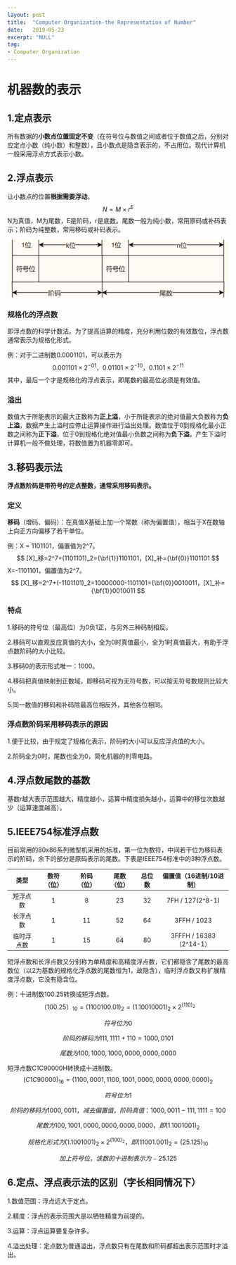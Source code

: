 ```yaml
---
layout: post
title:  "Computer Organization-the Representation of Number"
date:   2019-05-23
excerpt: "NULL"
tag:
- Computer Organization
---
```


# 机器数的表示

## 1.定点表示

所有数据的**小数点位置固定不变**（在符号位与数值之间或者位于数值之后，分别对应定点小数（纯小数）和整数），且小数点是隐含表示的，不占用位。现代计算机一般采用浮点方式表示小数。

## 2.浮点表示

让小数点的位置**根据需要浮动**。
$$
N=M\times r^E
$$
N为真值，M为尾数，E是阶码，r是底数。尾数一般为纯小数，常用原码或补码表示；阶码为纯整数，常用移码或补码表示。

![Floating-point.png](https://github.com/KaoriZh/KaoriZh.github.io/blob/master/_Images/Computer%20Organization/Floating-point.png?raw=true)

### 规格化的浮点数

即浮点数的科学计数法。为了提高运算的精度，充分利用位数的有效数位，浮点数通常表示为规格化形式。

例：对于二进制数0.0001101，可以表示为
$$
0.001101\times 2^{-01}，0.01101\times 2^{-10}，0.1101\times 2^{-11}
$$
其中，最后一个才是规格化的浮点表示，即尾数的最高位必须是有效值。

### 溢出

数值大于所能表示的最大正数称为**正上溢**，小于所能表示的绝对值最大负数称为**负上溢**，数据产生上溢时应停止运算操作进行溢出处理。数值位于0到规格化最小正数之间称为**正下溢**，位于0到规格化绝对值最小负数之间称为**负下溢**，产生下溢时计算机一般不做处理，将数值置为机器零即可。

## 3.移码表示法

**浮点数阶码是带符号的定点整数，通常采用移码表示。**

### 定义

**移码**（增码、偏码）：在真值X基础上加一个常数（称为偏置值），相当于X在数轴上向正方向偏移了若干单位。

例：X = 1101101，偏置值为2^7。
$$
[X]_移=2^7+(1101101)_2={\bf{1}}1101101，[X]_补={\bf{0}}1101101
$$
X=-1101101，偏置值为2^7。
$$
[X]_移=2^7+(-1101101)_2=10000000-1101101={\bf{0}}0010011，[X]_补={\bf{1}}0010011
$$

### 特点

1.移码的符号位（最高位）为0负1正，与另外三种码制相反。

2.移码可以直观反应真值的大小，全为0时真值最小，全为1时真值最大，有助于浮点数阶码的大小比较。

3.移码0的表示形式唯一：1000。

4.移码把真值映射到正数域，即移码可视为无符号数，可以按无符号数规则比较大小。

5.同一数值的移码和补码除最高位相反外，其他各位相同。

### 浮点数阶码采用移码表示的原因

1.便于比较，由于规定了规格化表示，阶码的大小可以反应浮点值的大小。

2.阶码全为0时，尾数也全为0，简化机器的判零电路。

## 4.浮点数尾数的基数

基数r越大表示范围越大，精度越小，运算中精度损失越小，运算中的移位次数越少（运算速度越高）。

## 5.IEEE754标准浮点数

目前常用的80x86系列微型机采用的标准，第一位为数符，中间若干位为移码表示的阶码，余下的部分是原码表示的尾数。下表是IEEE754标准中的3种浮点数。

|    类型    | 数符（位） | 阶码（位） | 尾数（位） | 总位数 | 偏置值（16进制/10进制） |
| :--------: | :--------: | :--------: | :--------: | :----: | :---------------------: |
|  短浮点数  |     1      |     8      |     23     |   32   |    7FH / 127(2^8-1)     |
|  长浮点数  |     1      |     11     |     52     |   64   |       3FFH / 1023       |
| 临时浮点数 |     1      |     15     |     64     |   80   | 3FFFH / 16383（2^14-1） |

短浮点数和长浮点数又分别称为单精度和高精度浮点数，它们都隐含了尾数的最高数位（以2为基数的规格化浮点数的尾数恒为1，故隐含），临时浮点数又称扩展精度浮点数，它没有隐含位。

例：十进制数100.25转换成短浮点数。
$$
（100.25）_{10}=(1100100.01)_2=(1.10010001)_2\times 2^{(110)_2}
$$

$$
符号位为0
$$

$$
阶码的移码为111,1111+110=1000,0101
$$

$$
尾数为100,1000,1000,0000,0000,0000
$$

短浮点数C1C90000H转换成十进制数。
$$
(C1C90000)_{16}=(1100,0001,1100,1001,0000,0000,0000,0000)_2
$$

$$
符号位为1
$$

$$
阶码的移码为1000,0011，减去偏置值，阶码真值：1000,0011-111,1111=100
$$

$$
尾数为100,1001,0000,0000,0000,0000，即(1.1001001)_2
$$

$$
规格化形式为(1.1001001)_2\times 2^{(100)_2}，即(11001.001)_2=(25.125)_{10}
$$

$$
加上符号位，该数的十进制表示为-25.125
$$

## 6.定点、浮点表示法的区别（字长相同情况下）

1.数值范围：浮点远大于定点。

2.精度：浮点的表示范围大是以牺牲精度为前提的。

3.运算：浮点运算要复杂许多。

4.溢出处理：定点数为普通溢出，浮点数只有在尾数和阶码都超出表示范围时才溢出。